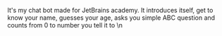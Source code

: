 It's my chat bot made for JetBrains academy.
It introduces itself, get to know your name, guesses your age, asks you simple ABC question and counts from 0 to number you tell it to \n
